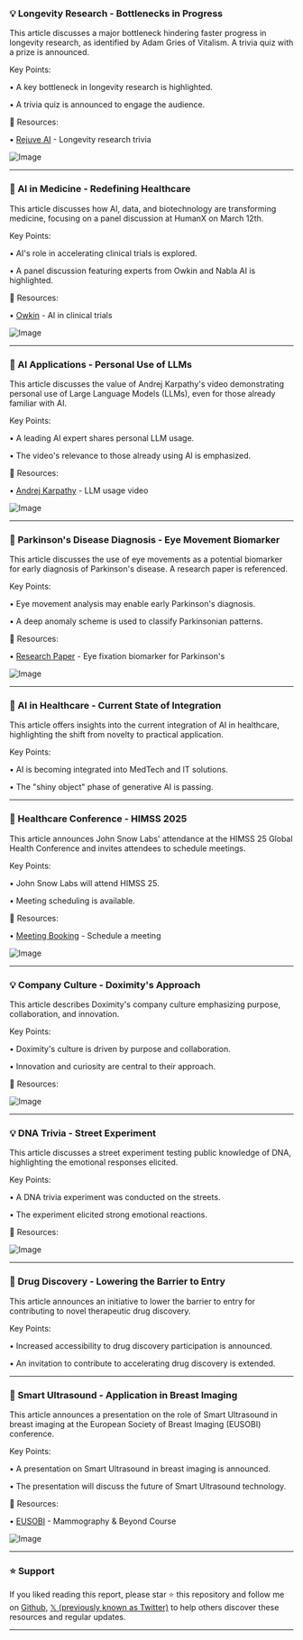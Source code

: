 ### 💡 Longevity Research - Bottlenecks in Progress

This article discusses a major bottleneck hindering faster progress in longevity research, as identified by Adam Gries of Vitalism.  A trivia quiz with a prize is announced.

Key Points:

•  A key bottleneck in longevity research is highlighted.

• A trivia quiz is announced to engage the audience.


🔗 Resources:

• [Rejuve AI](https://x.com/Rejuve_AI) - Longevity research trivia


![Image](https://pbs.twimg.com/media/GlG9Wz4WMAE1cQq?format=jpg&name=small)

---
### 🤖 AI in Medicine - Redefining Healthcare

This article discusses how AI, data, and biotechnology are transforming medicine, focusing on a panel discussion at HumanX on March 12th.

Key Points:

• AI's role in accelerating clinical trials is explored.

• A panel discussion featuring experts from Owkin and Nabla AI is highlighted.


🔗 Resources:

• [Owkin](https://x.com/OwkinScience) - AI in clinical trials

![Image](https://pbs.twimg.com/media/GlGr1v1WUAAu6lT?format=jpg&name=small)

---
### 🤖 AI Applications - Personal Use of LLMs

This article discusses the value of Andrej Karpathy's video demonstrating personal use of Large Language Models (LLMs), even for those already familiar with AI.

Key Points:

• A leading AI expert shares personal LLM usage.

• The video's relevance to those already using AI is emphasized.


🔗 Resources:

• [Andrej Karpathy](https://x.com/karpathy) -  LLM usage video

![Image](https://pbs.twimg.com/media/GlFSv8nW4AA9Cdv?format=jpg&name=small)

---
### 🤖 Parkinson's Disease Diagnosis - Eye Movement Biomarker

This article discusses the use of eye movements as a potential biomarker for early diagnosis of Parkinson's disease. A research paper is referenced.

Key Points:

• Eye movement analysis may enable early Parkinson's diagnosis.

• A deep anomaly scheme is used to classify Parkinsonian patterns.


🔗 Resources:

• [Research Paper](https://x.com/aipulserx/status/1895197058602279307) - Eye fixation biomarker for Parkinson's

![Image](https://pbs.twimg.com/media/Gk0XXtxaoAUodWC?format=jpg&name=small)


---
### 🤖 AI in Healthcare - Current State of Integration

This article offers insights into the current integration of AI in healthcare, highlighting the shift from novelty to practical application.

Key Points:

• AI is becoming integrated into MedTech and IT solutions.

• The "shiny object" phase of generative AI is passing.


---
### 🚀 Healthcare Conference - HIMSS 2025

This article announces John Snow Labs' attendance at the HIMSS 25 Global Health Conference and invites attendees to schedule meetings.

Key Points:

•  John Snow Labs will attend HIMSS 25.

• Meeting scheduling is available.


🔗 Resources:

• [Meeting Booking](https://hubs.li/Q037T5k40) - Schedule a meeting

![Image](https://pbs.twimg.com/media/GkqW85hWEAAxueM?format=jpg&name=small)

---
### 💡 Company Culture - Doximity's Approach

This article describes Doximity's company culture emphasizing purpose, collaboration, and innovation.

Key Points:

• Doximity's culture is driven by purpose and collaboration.

•  Innovation and curiosity are central to their approach.



🔗 Resources:


![Image](https://pbs.twimg.com/ext_tw_video_thumb/1894481081157500928/pu/img/HgK8vFPatglGLQG_.jpg)

---
### 💡 DNA Trivia - Street Experiment

This article discusses a street experiment testing public knowledge of DNA, highlighting the emotional responses elicited.

Key Points:

• A DNA trivia experiment was conducted on the streets.

• The experiment elicited strong emotional reactions.


🔗 Resources:

![Image](https://pbs.twimg.com/ext_tw_video_thumb/1894477975057285120/pu/img/1kgNKZtRkLdamw2E.jpg)


---
### 🤖 Drug Discovery - Lowering the Barrier to Entry

This article announces an initiative to lower the barrier to entry for contributing to novel therapeutic drug discovery.

Key Points:

•  Increased accessibility to drug discovery participation is announced.

•  An invitation to contribute to accelerating drug discovery is extended.


---
### 🚀 Smart Ultrasound - Application in Breast Imaging

This article announces a presentation on the role of Smart Ultrasound in breast imaging at the European Society of Breast Imaging (EUSOBI) conference.

Key Points:

• A presentation on Smart Ultrasound in breast imaging is announced.

• The presentation will discuss the future of Smart Ultrasound technology.


🔗 Resources:

• [EUSOBI](https://x.com/EUSOBIyc) - Mammography & Beyond Course

![Image](https://pbs.twimg.com/media/GkeZmVyXoAEai66?format=jpg&name=small)


---

### ⭐️ Support

If you liked reading this report, please star ⭐️ this repository and follow me on [Github](https://github.com/Drix10), [𝕏 (previously known as Twitter)](https://x.com/DRIX_10_) to help others discover these resources and regular updates.

---